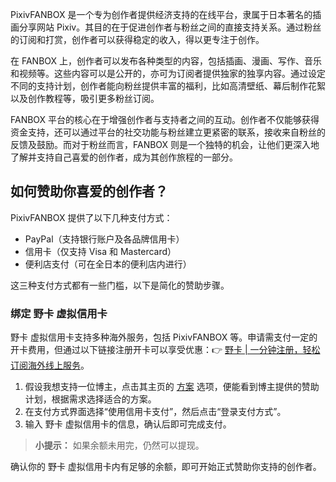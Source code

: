 PixivFANBOX 是一个专为创作者提供经济支持的在线平台，隶属于日本著名的插画分享网站 Pixiv。其目的在于促进创作者与粉丝之间的直接支持关系。通过粉丝的订阅和打赏，创作者可以获得稳定的收入，得以更专注于创作。

在 FANBOX 上，创作者可以发布各种类型的内容，包括插画、漫画、写作、音乐和视频等。这些内容可以是公开的，亦可为订阅者提供独家的独享内容。通过设定不同的支持计划，创作者能向粉丝提供丰富的福利，比如高清壁纸、幕后制作花絮以及创作教程等，吸引更多粉丝订阅。

FANBOX 平台的核心在于增强创作者与支持者之间的互动。创作者不仅能够获得资金支持，还可以通过平台的社交功能与粉丝建立更紧密的联系，接收来自粉丝的反馈及鼓励。而对于粉丝而言，FANBOX 则是一个独特的机会，让他们更深入地了解并支持自己喜爱的创作者，成为其创作旅程的一部分。

## 如何赞助你喜爱的创作者？

PixivFANBOX 提供了以下几种支付方式：

- PayPal（支持银行账户及各品牌信用卡）
- 信用卡（仅支持 Visa 和 Mastercard）
- 便利店支付（可在全日本的便利店内进行）

这三种支付方式都有一些门槛，以下是简化的赞助步骤。

### 绑定 野卡 虚拟信用卡

野卡 虚拟信用卡支持多种海外服务，包括 PixivFANBOX 等。申请需支付一定的开卡费用，但通过以下链接注册开卡可以享受优惠：👉 [野卡 | 一分钟注册，轻松订阅海外线上服务](https://bit.ly/bewildcard)。

1. 假设我想支持一位博主，点击其主页的 [方案](https://www.fanbox.cc/@aleos696/plans) 选项，便能看到博主提供的赞助计划，根据需求选择适合的方案。
2. 在支付方式界面选择“使用信用卡支付”，然后点击“登录支付方式”。
3. 输入 野卡 虚拟信用卡的信息，确认后即可完成支付。

> **小提示：** 如果余额未用完，仍然可以提现。

确认你的 野卡 虚拟信用卡内有足够的余额，即可开始正式赞助你支持的创作者。